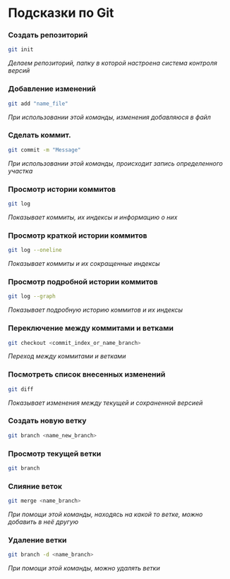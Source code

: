 # Подсказки по  Git

### Создать репозиторий
```sh
git init
```
*Делаем репозиторий, папку в которой настроена система контроля версий*

### Добавление изменений
```sh
git add "name_file"
```
*При использовании этой команды, изменения добавляюся в файл*

### Сделать коммит. 
```sh
git commit -m "Message"
```
*При использовании этой команды, происходит запись определенного участка*

### Просмотр истории коммитов 
```sh
git log
```
*Показывает коммиты, их индексы и информацию о них*

### Просмотр краткой истории коммитов
```sh
git log --oneline
```
*Показывает коммиты и их сокращенные индексы*

### Просмотр подробной истории коммитов
```sh
git log --graph
```
*Показывает подробную историю коммитов и их индексы*

### Переключение между коммитами и ветками
```sh
git checkout <commit_index_or_name_branch>
```
*Переход между коммитами и ветками*

### Посмотреть список внесенных изменений 
```sh
git diff
```
*Показывает изменения между текущей и сохраненной версией*

### Создать новую ветку
```sh
git branch <name_new_branch>
```

### Просмотр текущей ветки
```sh
git branch
```

### Слияние веток
```sh
git merge <name_branch>
```
*При помощи этой команды, находясь на какой то ветке, можно добавить в неё другую*

### Удаление ветки
```sh
git branch -d <name_branch>
```
*При помощи этой команды, можно удалять ветки*